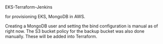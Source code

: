 EKS-Terraform-Jenkins

for provisioning EKS, MongoDB in AWS.

Creating a MongoDB user and setting the bind configuration is manual as of right now. The S3 bucket policy for the backup bucket was also done manually.  These will be added into Terraform.
